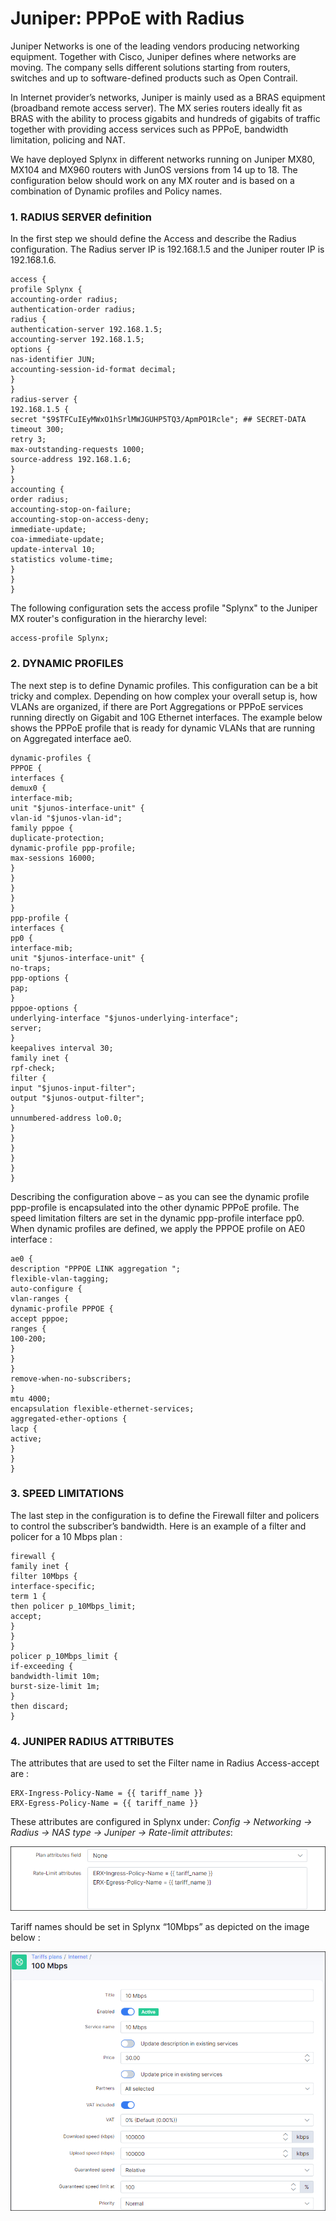 Juniper: PPPoE with Radius
==========================

Juniper Networks is one of the leading vendors producing networking equipment. Together with Cisco, Juniper defines where networks are moving. The company sells different solutions starting from routers, switches and up to software-defined products such as Open Contrail.

In Internet provider’s networks, Juniper is mainly used as a BRAS equipment (broadband remote access server). The MX series routers ideally fit as BRAS with the ability to process gigabits and hundreds of gigabits of traffic together with providing access services such as PPPoE, bandwidth limitation, policing and NAT.

We have deployed Splynx in different networks running on Juniper MX80, MX104 and MX960 routers with JunOS versions from 14 up to 18.
The configuration below should work on any MX router and is based on a combination of Dynamic profiles and Policy names.

### 1. RADIUS SERVER definition
In the first step we should define the Access and describe the Radius configuration. The Radius server IP is 192.168.1.5 and the Juniper router IP is 192.168.1.6.

```
access {
profile Splynx {
accounting-order radius;
authentication-order radius;
radius {
authentication-server 192.168.1.5;
accounting-server 192.168.1.5;
options {
nas-identifier JUN;
accounting-session-id-format decimal;
}
}
radius-server {
192.168.1.5 {
secret "$9$TFCuIEyMWxO1hSrlMWJGUHP5TQ3/ApmPO1Rcle"; ## SECRET-DATA
timeout 300;
retry 3;
max-outstanding-requests 1000;
source-address 192.168.1.6;
}
}
accounting {
order radius;
accounting-stop-on-failure;
accounting-stop-on-access-deny;
immediate-update;
coa-immediate-update;
update-interval 10;
statistics volume-time;
}
}
}
```

The following configuration sets the access profile "Splynx" to the Juniper MX router's configuration in the hierarchy level:

```
access-profile Splynx;
```

### 2. DYNAMIC PROFILES
The next step is to define Dynamic profiles. This configuration can be a bit tricky and complex. Depending on how complex your overall setup is, how VLANs are organized, if there are Port Aggregations or PPPoE services running directly on Gigabit and 10G Ethernet interfaces. The example below shows the PPPoE profile that is ready for dynamic VLANs that are running on Aggregated interface ae0.

```
dynamic-profiles {
PPPOE {
interfaces {
demux0 {
interface-mib;
unit "$junos-interface-unit" {
vlan-id "$junos-vlan-id";
family pppoe {
duplicate-protection;
dynamic-profile ppp-profile;
max-sessions 16000;
}
}
}
}
}
ppp-profile {
interfaces {
pp0 {
interface-mib;
unit "$junos-interface-unit" {
no-traps;
ppp-options {
pap;
}
pppoe-options {
underlying-interface "$junos-underlying-interface";
server;
}
keepalives interval 30;
family inet {
rpf-check;
filter {
input "$junos-input-filter";
output "$junos-output-filter";
}
unnumbered-address lo0.0;
}
}
}
}
}
}
```

Describing the configuration above – as you can see the dynamic profile ppp-profile is encapsulated into the other dynamic PPPoE profile. The speed limitation filters are set in the dynamic ppp-profile interface pp0.
When dynamic profiles are defined, we apply the PPPOE profile on AE0 interface :

```
ae0 {
description "PPPOE LINK aggregation ";
flexible-vlan-tagging;
auto-configure {
vlan-ranges {
dynamic-profile PPPOE {
accept pppoe;
ranges {
100-200;
}
}
}
remove-when-no-subscribers;
}
mtu 4000;
encapsulation flexible-ethernet-services;
aggregated-ether-options {
lacp {
active;
}
}
}
```

### 3. SPEED LIMITATIONS
The last step in the configuration is to define the Firewall filter and policers to control the subscriber’s bandwidth.
Here is an example of a filter and policer for a 10 Mbps plan :

```
firewall {
family inet {
filter 10Mbps {
interface-specific;
term 1 {
then policer p_10Mbps_limit;
accept;
}
}
}
policer p_10Mbps_limit {
if-exceeding {
bandwidth-limit 10m;
burst-size-limit 1m;
}
then discard;
}
```

### 4. JUNIPER RADIUS ATTRIBUTES
The attributes that are used to set the Filter name in Radius Access-accept are :

```
ERX-Ingress-Policy-Name = {{ tariff_name }}
ERX-Egress-Policy-Name = {{ tariff_name }}
```

These attributes are configured in Splynx under: *Config → Networking → Radius → NAS type → Juniper → Rate-limit attributes*:

![ ](Juniper_Radius-768x405.png)

Tariff names should be set in Splynx “10Mbps” as depicted on the image below :

![ ](Juniper-300x257.png)
